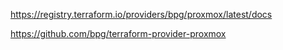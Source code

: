 https://registry.terraform.io/providers/bpg/proxmox/latest/docs

https://github.com/bpg/terraform-provider-proxmox